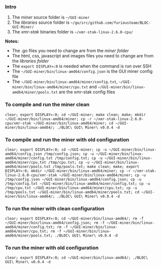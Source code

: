 ### Intro

1. The *miner* source folder is `~/GUI-miner`  
2. The *libraries* source folder is `~/go/src/github.com/furiousteam/BLOC-GUI-Miner/`  
3. The *xmr-stak* binaries folder is `~/xmr-stak-linux-2.6.0-cpu/`  

**Notes:**  
* The .go files you need to change are from the *miner folder*  
* The html, css, javascript and images files you need to change are from the *libraries folder*  
* The `export DISPLAY=:0` is needed when the command is run over SSH  
* The `~/GUI-miner/bin/linux-amd64/config.json` is the GUI miner config file  
* The `~/GUI-miner/bin/linux-amd64/miner/config.txt`, `~/GUI-miner/bin/linux-amd64/miner/cpu.txt` and `~/GUI-miner/bin/linux-amd64/miner/pools.txt` are the xmr-stak config files  

### To compile and run the miner clean

```
clear; export DISPLAY=:0; cd ~/GUI-miner; make clean; make; mkdir ~/GUI-miner/bin/linux-amd64/miner; cp -r ~/xmr-stak-linux-2.6.0-cpu/xmr-stak ~/GUI-miner/bin/linux-amd64/miner; cd ~/GUI-miner/bin/linux-amd64/; ./BLOC\ GUI\ Miner\ v0.0.4 -d
``` 

### To compile and run the miner with old configuration

```
clear; export DISPLAY=:0; cd ~/GUI-miner; cp -u ~/GUI-miner/bin/linux-amd64/config.json /tmp/config.json; cp -u ~/GUI-miner/bin/linux-amd64/miner/config.txt /tmp/config.txt; cp -u ~/GUI-miner/bin/linux-amd64/miner/cpu.txt /tmp/cpu.txt; cp -u ~/GUI-miner/bin/linux-amd64/miner/pools.txt /tmp/pools.txt; make clean; make; export DISPLAY=:0; mkdir ~/GUI-miner/bin/linux-amd64/miner; cp -r ~/xmr-stak-linux-2.6.0-cpu/xmr-stak ~/GUI-miner/bin/linux-amd64/miner; cp -u /tmp/config.json ~/GUI-miner/bin/linux-amd64/config.json; cp -u /tmp/config.txt ~/GUI-miner/bin/linux-amd64/miner/config.txt; cp -u /tmp/cpu.txt ~/GUI-miner/bin/linux-amd64/miner/cpu.txt; cp -u /tmp/pools.txt ~/GUI-miner/bin/linux-amd64/miner/pools.txt; cd ~/GUI-miner/bin/linux-amd64/; ./BLOC\ GUI\ Miner\ v0.0.4 -d
```

### To run the miner with clean configuration

```
clear; export DISPLAY=:0; cd ~/GUI-miner/bin/linux-amd64/; rm -f ~/GUI-miner/bin/linux-amd64/config.json; rm -f ~/GUI-miner/bin/linux-amd64/miner/config.txt; rm -f ~/GUI-miner/bin/linux-amd64/miner/cpu.txt; rm -f ~/GUI-miner/bin/linux-amd64/miner/pools.txt; ./BLOC\ GUI\ Miner\ v0.0.4 -d
```

### To run the miner with old configuration

```
clear; export DISPLAY=:0; cd ~/GUI-miner/bin/linux-amd64/; ./BLOC\ GUI\ Miner\ v0.0.4 -d
```